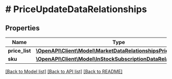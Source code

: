 # # PriceUpdateDataRelationships

## Properties

Name | Type | Description | Notes
------------ | ------------- | ------------- | -------------
**price_list** | [**\OpenAPI\Client\Model\MarketDataRelationshipsPriceList**](MarketDataRelationshipsPriceList.md) |  | [optional]
**sku** | [**\OpenAPI\Client\Model\InStockSubscriptionDataRelationshipsSku**](InStockSubscriptionDataRelationshipsSku.md) |  | [optional]

[[Back to Model list]](../../README.md#models) [[Back to API list]](../../README.md#endpoints) [[Back to README]](../../README.md)
